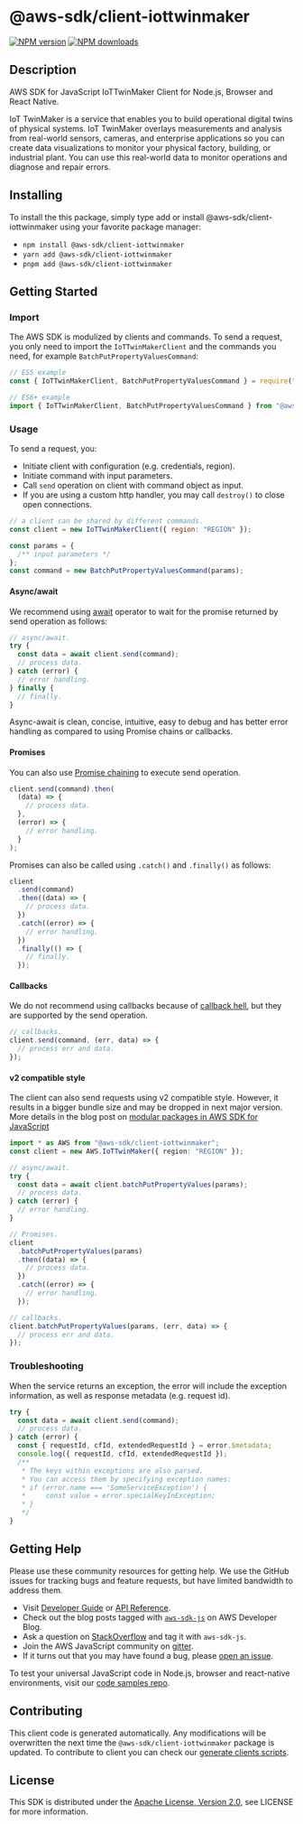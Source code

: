 # @aws-sdk/client-iottwinmaker

[![NPM version](https://img.shields.io/npm/v/@aws-sdk/client-iottwinmaker/latest.svg)](https://www.npmjs.com/package/@aws-sdk/client-iottwinmaker)
[![NPM downloads](https://img.shields.io/npm/dm/@aws-sdk/client-iottwinmaker.svg)](https://www.npmjs.com/package/@aws-sdk/client-iottwinmaker)

## Description

AWS SDK for JavaScript IoTTwinMaker Client for Node.js, Browser and React Native.

<p>IoT TwinMaker is a service that enables you to build operational digital twins of
physical systems. IoT TwinMaker overlays measurements and analysis from real-world sensors,
cameras, and enterprise applications so you can create data visualizations to monitor your
physical factory, building, or industrial plant. You can use this real-world data to
monitor operations and diagnose and repair errors.</p>

## Installing

To install the this package, simply type add or install @aws-sdk/client-iottwinmaker
using your favorite package manager:

- `npm install @aws-sdk/client-iottwinmaker`
- `yarn add @aws-sdk/client-iottwinmaker`
- `pnpm add @aws-sdk/client-iottwinmaker`

## Getting Started

### Import

The AWS SDK is modulized by clients and commands.
To send a request, you only need to import the `IoTTwinMakerClient` and
the commands you need, for example `BatchPutPropertyValuesCommand`:

```js
// ES5 example
const { IoTTwinMakerClient, BatchPutPropertyValuesCommand } = require("@aws-sdk/client-iottwinmaker");
```

```ts
// ES6+ example
import { IoTTwinMakerClient, BatchPutPropertyValuesCommand } from "@aws-sdk/client-iottwinmaker";
```

### Usage

To send a request, you:

- Initiate client with configuration (e.g. credentials, region).
- Initiate command with input parameters.
- Call `send` operation on client with command object as input.
- If you are using a custom http handler, you may call `destroy()` to close open connections.

```js
// a client can be shared by different commands.
const client = new IoTTwinMakerClient({ region: "REGION" });

const params = {
  /** input parameters */
};
const command = new BatchPutPropertyValuesCommand(params);
```

#### Async/await

We recommend using [await](https://developer.mozilla.org/en-US/docs/Web/JavaScript/Reference/Operators/await)
operator to wait for the promise returned by send operation as follows:

```js
// async/await.
try {
  const data = await client.send(command);
  // process data.
} catch (error) {
  // error handling.
} finally {
  // finally.
}
```

Async-await is clean, concise, intuitive, easy to debug and has better error handling
as compared to using Promise chains or callbacks.

#### Promises

You can also use [Promise chaining](https://developer.mozilla.org/en-US/docs/Web/JavaScript/Guide/Using_promises#chaining)
to execute send operation.

```js
client.send(command).then(
  (data) => {
    // process data.
  },
  (error) => {
    // error handling.
  }
);
```

Promises can also be called using `.catch()` and `.finally()` as follows:

```js
client
  .send(command)
  .then((data) => {
    // process data.
  })
  .catch((error) => {
    // error handling.
  })
  .finally(() => {
    // finally.
  });
```

#### Callbacks

We do not recommend using callbacks because of [callback hell](http://callbackhell.com/),
but they are supported by the send operation.

```js
// callbacks.
client.send(command, (err, data) => {
  // process err and data.
});
```

#### v2 compatible style

The client can also send requests using v2 compatible style.
However, it results in a bigger bundle size and may be dropped in next major version. More details in the blog post
on [modular packages in AWS SDK for JavaScript](https://aws.amazon.com/blogs/developer/modular-packages-in-aws-sdk-for-javascript/)

```ts
import * as AWS from "@aws-sdk/client-iottwinmaker";
const client = new AWS.IoTTwinMaker({ region: "REGION" });

// async/await.
try {
  const data = await client.batchPutPropertyValues(params);
  // process data.
} catch (error) {
  // error handling.
}

// Promises.
client
  .batchPutPropertyValues(params)
  .then((data) => {
    // process data.
  })
  .catch((error) => {
    // error handling.
  });

// callbacks.
client.batchPutPropertyValues(params, (err, data) => {
  // process err and data.
});
```

### Troubleshooting

When the service returns an exception, the error will include the exception information,
as well as response metadata (e.g. request id).

```js
try {
  const data = await client.send(command);
  // process data.
} catch (error) {
  const { requestId, cfId, extendedRequestId } = error.$metadata;
  console.log({ requestId, cfId, extendedRequestId });
  /**
   * The keys within exceptions are also parsed.
   * You can access them by specifying exception names:
   * if (error.name === 'SomeServiceException') {
   *     const value = error.specialKeyInException;
   * }
   */
}
```

## Getting Help

Please use these community resources for getting help.
We use the GitHub issues for tracking bugs and feature requests, but have limited bandwidth to address them.

- Visit [Developer Guide](https://docs.aws.amazon.com/sdk-for-javascript/v3/developer-guide/welcome.html)
  or [API Reference](https://docs.aws.amazon.com/AWSJavaScriptSDK/v3/latest/index.html).
- Check out the blog posts tagged with [`aws-sdk-js`](https://aws.amazon.com/blogs/developer/tag/aws-sdk-js/)
  on AWS Developer Blog.
- Ask a question on [StackOverflow](https://stackoverflow.com/questions/tagged/aws-sdk-js) and tag it with `aws-sdk-js`.
- Join the AWS JavaScript community on [gitter](https://gitter.im/aws/aws-sdk-js-v3).
- If it turns out that you may have found a bug, please [open an issue](https://github.com/aws/aws-sdk-js-v3/issues/new/choose).

To test your universal JavaScript code in Node.js, browser and react-native environments,
visit our [code samples repo](https://github.com/aws-samples/aws-sdk-js-tests).

## Contributing

This client code is generated automatically. Any modifications will be overwritten the next time the `@aws-sdk/client-iottwinmaker` package is updated.
To contribute to client you can check our [generate clients scripts](https://github.com/aws/aws-sdk-js-v3/tree/main/scripts/generate-clients).

## License

This SDK is distributed under the
[Apache License, Version 2.0](http://www.apache.org/licenses/LICENSE-2.0),
see LICENSE for more information.
